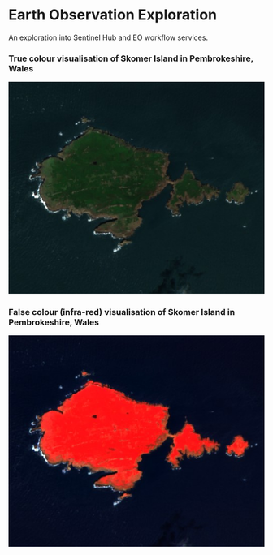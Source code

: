 # Earth Observation Exploration

An exploration into Sentinel Hub and EO workflow services.

### True colour visualisation of Skomer Island in Pembrokeshire, Wales
![Alt text](downloaded_imgs/a8b0d3ee-2379-4dfd-a8c9-587960d89726.jpeg)

### False colour (infra-red) visualisation of Skomer Island in Pembrokeshire, Wales
![Alt text](downloaded_imgs/eeb18ede-3797-4187-8cc2-a48076f93656.jpeg)


